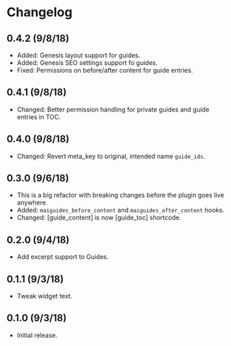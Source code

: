 # Changelog


## 0.4.2 (9/8/18)
* Added: Genesis layout support for guides.
* Added: Genesis SEO settings support fo guides.
* Fixed: Permissions on before/after content for guide entries.

## 0.4.1 (9/8/18)
* Changed: Better permission handling for private guides and guide entries in TOC.

## 0.4.0 (9/8/18)
* Changed: Revert meta_key to original, intended name `guide_ids`.

## 0.3.0 (9/6/18)
* This is a big refactor with breaking changes before the plugin goes live anywhere.
* Added: `maiguides_before_content` and `maiguides_after_content` hooks.
* Changed: [guide_content] is now [guide_toc] shortcode.

## 0.2.0 (9/4/18)
* Add excerpt support to Guides.

## 0.1.1 (9/3/18)
* Tweak widget text.

## 0.1.0 (9/3/18)
* Initial release.
